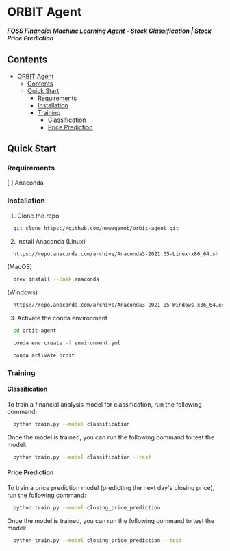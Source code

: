 # ORBIT Agent

***FOSS Financial Machine Learning Agent - Stock Classification | Stock Price Prediction***

## Contents

- [ORBIT Agent](#orbit-agent)
  - [Contents](#contents)
  - [Quick Start](#quick-start)
    - [Requirements](#requirements)
    - [Installation](#installation)
    - [Training](#training)
      - [Classification](#classification)
      - [Price Prediction](#price-prediction)

## Quick Start

### Requirements
  [ ] Anaconda

### Installation
1. Clone the repo
  ```sh
    git clone https://github.com/newagemob/orbit-agent.git
  ```
2. Install Anaconda
  (Linux)
  ```sh
    https://repo.anaconda.com/archive/Anaconda3-2021.05-Linux-x86_64.sh
  ```
  (MacOS)
  ```sh
    brew install --cask anaconda
  ```
  (Windows)
  ```sh
    https://repo.anaconda.com/archive/Anaconda3-2021.05-Windows-x86_64.exe
  ```
3. Activate the conda environment
  ```sh
    cd orbit-agent
  ```
  ```sh
    conda env create -f environment.yml
  ```
  ```sh
    conda activate orbit
  ```

### Training

#### Classification

To train a financial analysis model for classification, run the following command:
  ```sh
    python train.py --model classification
  ```

Once the model is trained, you can run the following command to test the model:
  ```sh
    python train.py --model classification --test
  ```

#### Price Prediction

To train a price prediction model (predicting the next day's closing price), run the following command:
  ```sh
    python train.py --model closing_price_prediction
  ```

Once the model is trained, you can run the following command to test the model:
  ```sh
    python train.py --model closing_price_prediction --test
  ```
